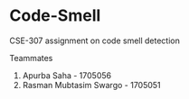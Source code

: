 # Code-Smell
CSE-307 assignment on code smell detection

Teammates
1. Apurba Saha - 1705056
2. Rasman Mubtasim Swargo - 1705051
 
